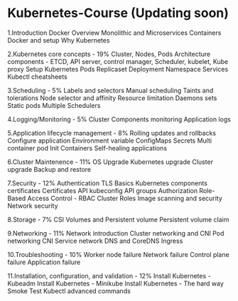 # Kubernetes-Course (Updating soon)




  
1.Introduction
  Docker Overview
  Monolithic and Microservices
  Containers 
  Docker and setup 
  Why Kubernetes
  
  
  
  
  
2.Kubernetes core concepts - 19%
  Cluster, Nodes, Pods
  Architecture components - ETCD, API server, control manager, Scheduler, kubelet, Kube proxy
  Setup Kubernetes
  Pods
  Replicaset
  Deployment
  Namespace
  Services
  Kubectl cheatsheets
  
  
  
  
  
3.Scheduling - 5%
  Labels and selectors
  Manual scheduling
  Taints and tolerations
  Node selector and affinity
  Resource limitation
  Daemons sets
  Static pods
  Multiple Schedulers
  
  
  
  
  
4.Logging/Monitoring - 5%
  Cluster Components monitoring
  Application logs
  
  
  
  
  
5.Application lifecycle management - 8%
  Rolling updates and rollbacks
  Configure application
  Environment variable 
  ConfigMaps
  Secrets
  Multi container pod
  Init Containers
  Self-healing applications
  
  
  
  
  
6.Cluster Maintenence - 11%
  OS Upgrade
  Kubernetes upgrade
  Cluster upgrade
  Backup and restore
  
  
  
  
  
7.Security - 12%
  Authentication
  TLS Basics
  Kubernetes components certificates
  Certificates API
  kubeconfig
  API groups
  Authorization
  Role-Based Access Control - RBAC
  Cluster Roles
  Image scanning and security
  Network security
  
  
  
  
  
  
8.Storage  - 7%
  CSI
  Volumes and Persistent volume
  Persistent volume claim
  
  
  
  
  
9.Networking - 11%
  Network introduction
  Cluster networking and CNI
  Pod networking
  CNI
  Service network
  DNS and CoreDNS
  Ingress
  
  
  
  
  
10.Troubleshooting - 10%
  Worker node failure 
  Network failure
  Control plane failure
  Application failure
  
  
  
  
  
11.Installation, configuration, and validation - 12%
  Install Kubernetes - Kubeadm
  Install Kubernetes - Minikube
  Install Kubernetes - The hard way
  Smoke Test
  Kubectl advanced commands
